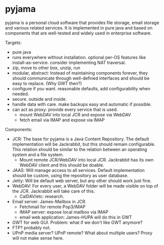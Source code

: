 pyjama
======
pyjama is a personal cloud software that provides file storage, email storage and various related services. It is implemented in pure java and based on components that are well-tested and widely used in enterprise software.

Targets:

- pure java
- runs everywhere without installation. optional per-OS features like install-as-service. consider implementing NAT traversal.
- zip, move to other box, unzip, run
- modular, abstract: Instead of maintaining components forever, they should communicate through well-defined interfaces and should be easy to replace. (Why GWT then?)
- configure if you want. reasonable defaults, add configurability when needed.
- secure. outside and inside.
- handle data with care. make backups easy and automatic if possible.
- can act as proxy: provide every service that is used.
    - mount WebDAV into local JCR and expose via WebDAV
    - fetch email via IMAP and expose via IMAP
 
Components:

- JCR: The base for pyjama is a Java Content Repository. The default implementation will be Jackrabbit, but this should remain configurable. This relation should be similar to the relation between an operating system and a file system.
    - Mount remote JCR/WebDAV into local JCR. Jackrabbit has its own WebDAV client and this should be doable.
- JAAS: Will manage access to all services. Default implementation should be custom, using the repository as user database.
- Jetty: Will be default web server, but any other should work just fine.
- WebDAV: For every user, a WebDAV folder will be made visible on top of the JCR. Jackrabbit will take care of this.
    - CalDAV/etc: research.
- Email server: James-Mailbox in JCR.
    - Fetchmail for remote Pop3/IMAP
    - IMAP server: expose local mailbox via IMAP
    - email web application: James-HUPA will do this in GWT
- GWT for web GUI. Problem: what if we don't like GWT anymore?
- FTP? probably not.
- UPnP media server? UPnP remote? What about multiple users? Proxy will not make sense here.

